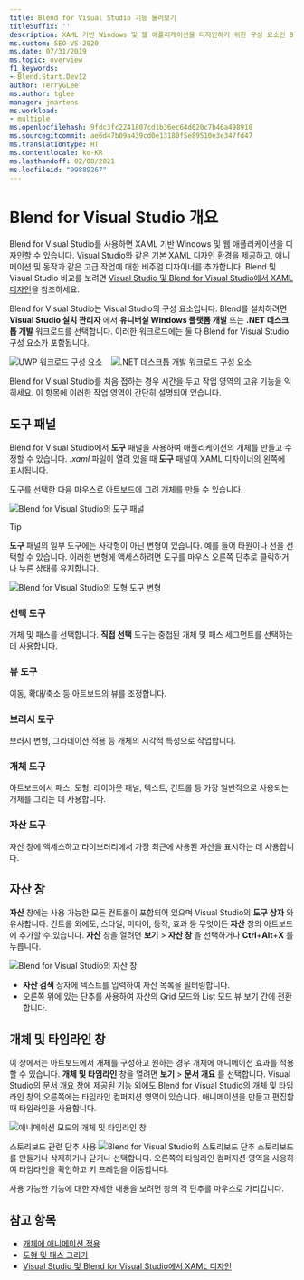 ```yaml
---
title: Blend for Visual Studio 기능 둘러보기
titleSuffix: ''
description: XAML 기반 Windows 및 웹 애플리케이션을 디자인하기 위한 구성 요소인 Blend for Visual Studio의 작업 영역 UI 및 기능에 대해 알아봅니다.
ms.custom: SEO-VS-2020
ms.date: 07/31/2019
ms.topic: overview
f1_keywords:
- Blend.Start.Dev12
author: TerryGLee
ms.author: tglee
manager: jmartens
ms.workload:
- multiple
ms.openlocfilehash: 9fdc3fc2241807cd1b36ec64d620c7b46a498918
ms.sourcegitcommit: ae6d47b09a439cd0e13180f5e89510e3e347fd47
ms.translationtype: HT
ms.contentlocale: ko-KR
ms.lasthandoff: 02/08/2021
ms.locfileid: "99889267"
---
```

# <a name="blend-for-visual-studio-overview"></a>Blend for Visual Studio 개요

Blend for Visual Studio를 사용하면 XAML 기반 Windows 및 웹 애플리케이션을 디자인할 수 있습니다. Visual Studio와 같은 기본 XAML 디자인 환경을 제공하고, 애니메이션 및 동작과 같은 고급 작업에 대한 비주얼 디자이너를 추가합니다. Blend 및 Visual Studio 비교를 보려면 [Visual Studio 및 Blend for Visual Studio에서 XAML 디자인](../xaml-tools/designing-xaml-in-visual-studio.md)을 참조하세요.

Blend for Visual Studio는 Visual Studio의 구성 요소입니다. Blend를 설치하려면 **Visual Studio 설치 관리자** 에서 **유니버설 Windows 플랫폼 개발** 또는 **.NET 데스크톱 개발** 워크로드를 선택합니다. 이러한 워크로드에는 둘 다 Blend for Visual Studio 구성 요소가 포함됩니다.

![UWP 워크로드 구성 요소](media/installer-uwp.png)&nbsp;&nbsp;&nbsp;&nbsp;![.NET 데스크톱 개발 워크로드 구성 요소](media/installer-dotnet-desktop.png)

Blend for Visual Studio를 처음 접하는 경우 시간을 두고 작업 영역의 고유 기능을 익히세요. 이 항목에 이러한 작업 영역이 간단히 설명되어 있습니다.

## <a name="tools-panel"></a>도구 패널

Blend for Visual Studio에서 **도구** 패널을 사용하여 애플리케이션의 개체를 만들고 수정할 수 있습니다. *.xaml* 파일이 열려 있을 때 **도구** 패널이 XAML 디자이너의 왼쪽에 표시됩니다.

도구를 선택한 다음 마우스로 아트보드에 그려 개체를 만들 수 있습니다.

![Blend for Visual Studio의 도구 패널](media/blend-tools-panel.png)

> [!TIP]
> **도구** 패널의 일부 도구에는 사각형이 아닌 변형이 있습니다. 예를 들어 타원이나 선을 선택할 수 있습니다. 이러한 변형에 액세스하려면 도구를 마우스 오른쪽 단추로 클릭하거나 누른 상태를 유지합니다.
>
> ![Blend for Visual Studio의 도형 도구 변형](media/blend-rectangle-tool-variations.png)

### <a name="selection-tools"></a>선택 도구

개체 및 패스를 선택합니다. **직접 선택** 도구는 중첩된 개체 및 패스 세그먼트를 선택하는 데 사용합니다.

### <a name="view-tools"></a>뷰 도구

이동, 확대/축소 등 아트보드의 뷰를 조정합니다.

### <a name="brush-tools"></a>브러시 도구

브러시 변형, 그라데이션 적용 등 개체의 시각적 특성으로 작업합니다.

### <a name="object-tools"></a>개체 도구

아트보드에서 패스, 도형, 레이아웃 패널, 텍스트, 컨트롤 등 가장 일반적으로 사용되는 개체를 그리는 데 사용합니다.

### <a name="asset-tools"></a>자산 도구

자산 창에 액세스하고 라이브러리에서 가장 최근에 사용된 자산을 표시하는 데 사용합니다.

## <a name="assets-window"></a>자산 창

**자산** 창에는 사용 가능한 모든 컨트롤이 포함되어 있으며 Visual Studio의 **도구 상자** 와 유사합니다. 컨트롤 외에도, 스타일, 미디어, 동작, 효과 등 무엇이든 **자산** 창의 아트보드에 추가할 수 있습니다. **자산** 창을 열려면 **보기** > **자산 창** 을 선택하거나 **Ctrl**+**Alt**+**X** 를 누릅니다.

![Blend for Visual Studio의 자산 창](media/blend-assets-window.png)

- **자산 검색** 상자에 텍스트를 입력하여 자산 목록을 필터링합니다.
- 오른쪽 위에 있는 단추를 사용하여 자산의 Grid 모드와 List 모드 뷰 보기 간에 전환합니다.

## <a name="objects-and-timeline-window"></a>개체 및 타임라인 창

이 창에서는 아트보드에서 개체를 구성하고 원하는 경우 개체에 애니메이션 효과를 적용할 수 있습니다. **개체 및 타임라인** 창을 열려면 **보기** > **문서 개요** 를 선택합니다. Visual Studio의 [문서 개요 창](creating-a-ui-by-using-xaml-designer-in-visual-studio.md#document-outline-window)에 제공된 기능 외에도 Blend for Visual Studio의 개체 및 타임라인 창의 오른쪽에는 타임라인 컴퍼지션 영역이 있습니다. 애니메이션을 만들고 편집할 때 타임라인을 사용합니다.

![애니메이션 모드의 개체 및 타임라인 창](media/storyboard-timeline.png)

스토리보드 관련 단추 사용 ![Blend for Visual Studio의 스토리보드 단추](media/storyboard-buttons.png) 스토리보드를 만들거나 삭제하거나 닫거나 선택합니다. 오른쪽의 타임라인 컴퍼지션 영역을 사용하여 타임라인을 확인하고 키 프레임을 이동합니다.

사용 가능한 기능에 대한 자세한 내용을 보려면 창의 각 단추를 마우스로 가리킵니다.

## <a name="see-also"></a>참고 항목

- [개체에 애니메이션 적용](../xaml-tools/animate-objects-in-xaml-designer.md)
- [도형 및 패스 그리기](../xaml-tools/draw-shapes-and-paths.md)
- [Visual Studio 및 Blend for Visual Studio에서 XAML 디자인](../xaml-tools/designing-xaml-in-visual-studio.md)
